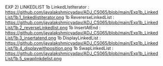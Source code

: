 EXP 2) LINKEDLIST 
1b LinkedLIstIterator : https://github.com/jayalakshmicyadav/ADJ_CS065/blob/main/Exp1b_LinkedList/1b.1_linkedlistiterator.png
1b RevererseLinkedList : https://github.com/jayalakshmicyadav/ADJ_CS065/blob/main/Exp1b_LinkedList/1b.2_reverseLinkedlist.png
1b InsertAtEnd : https://github.com/jayalakshmicyadav/ADJ_CS065/blob/main/Exp1b_LinkedList/1b.3_insertatend.png
1b DisplayLinkedList : https://github.com/jayalakshmicyadav/ADJ_CS065/blob/main/Exp1b_LinkedList/1b.4_displaywithposition.png
1b SwapLinkedList : https://github.com/jayalakshmicyadav/ADJ_CS065/blob/main/Exp1b_LinkedList/1b.5_swaplinkdelist.png
 
